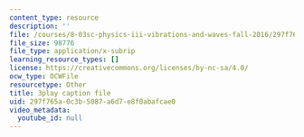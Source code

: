 ```yaml
---
content_type: resource
description: ''
file: /courses/8-03sc-physics-iii-vibrations-and-waves-fall-2016/297f765a0c3b5087a6d7e8f0abafcae0_Dlhma3z57SA.vtt
file_size: 98776
file_type: application/x-subrip
learning_resource_types: []
license: https://creativecommons.org/licenses/by-nc-sa/4.0/
ocw_type: OCWFile
resourcetype: Other
title: 3play caption file
uid: 297f765a-0c3b-5087-a6d7-e8f0abafcae0
video_metadata:
  youtube_id: null
---
```

